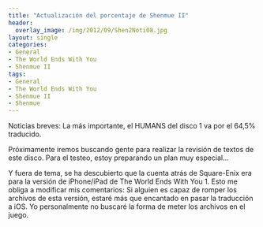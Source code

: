 ```yaml
---
title: "Actualización del porcentaje de Shenmue II"
header:
  overlay_image: /img/2012/09/Shen2Noti08.jpg
layout: single
categories:
- General
- The World Ends With You
- Shenmue II
tags:
- General
- The World Ends With You
- Shenmue II
- Shenmue
---
```

Noticias breves: La más importante, el HUMANS del disco 1 va por el 64,5% 
traducido.

Próximamente iremos buscando gente para realizar la revisión de textos de 
este disco. Para el testeo, estoy preparando un plan muy especial...

Y fuera de tema, se ha descubierto que la cuenta atrás de Square-Enix era 
para la versión de iPhone/iPad de The World Ends With You 1. Esto me obliga 
a modificar mis comentarios: Si alguien es capaz de romper los archivos de 
esta versión, estaré más que encantado en pasar la traducción a iOS. Yo 
personalmente no buscaré la forma de meter los archivos en el juego.
